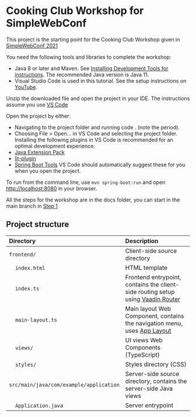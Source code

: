 # Cooking Club Workshop for SimpleWebConf

This project is the starting point for the Cooking Club Workshop given in [SimpleWebConf 2021](https://simplewebconf.com/)

You need the following tools and libraries to complete the workshop:
- Java 8 or later and Maven. See [Installing Development Tools for instructions](https://vaadin.com/docs/v20/guide/install). The recommended Java version is Java 11.
- Visual Studio Code is used in this tutorial. See the setup instructions on [YouTube](https://www.youtube.com/watch?v=G_aJONwi0qo).

Unzip the downloaded file and open the project in your IDE. The instructions assume you use [VS Code](https://code.visualstudio.com/)

Open the project by either:
- Navigating to the project folder and running code . (note the period).
- Choosing File > Open... in VS Code and selecting the project folder.
Installing the following plugins in VS Code is recommended for an optimal development experience:
- [Java Extension Pack](https://marketplace.visualstudio.com/items?itemName=vscjava.vscode-java-pack)
- [lit-plugin](https://marketplace.visualstudio.com/items?itemName=runem.lit-plugin)
- [Spring Boot Tools](https://marketplace.visualstudio.com/items?itemName=Pivotal.vscode-spring-boot)
VS Code should automatically suggest these for you when you open the project.

To run from the command line, use `mvn spring-boot:run` and open [http://localhost:8080](http://localhost:8080) in your browser.

All the steps for the workshop are in the docs folder, you can start in the main branch in [Step 1](docs/1__event-view.md)

## Project structure

| Directory                                  | Description                                                                                                                 |
| :----------------------------------------- | :-------------------------------------------------------------------------------------------------------------------------- |
| `frontend/`                                | Client-side source directory                                                                                                |
| &nbsp;&nbsp;&nbsp;&nbsp;`index.html`       | HTML template                                                                                                               |
| &nbsp;&nbsp;&nbsp;&nbsp;`index.ts`         | Frontend entrypoint, contains the client-side routing setup using [Vaadin Router](https://vaadin.com/router)                |
| &nbsp;&nbsp;&nbsp;&nbsp;`main-layout.ts`   | Main layout Web Component, contains the navigation menu, uses [App Layout](https://vaadin.com/components/vaadin-app-layout) |
| &nbsp;&nbsp;&nbsp;&nbsp;`views/`           | UI views Web Components (TypeScript)                                                                                        |
| &nbsp;&nbsp;&nbsp;&nbsp;`styles/`          | Styles directory (CSS)                                                                                                      |
| `src/main/java/com/example/application`                 | Server-side source directory, contains the server-side Java views                                                           |
| &nbsp;&nbsp;&nbsp;&nbsp;`Application.java` | Server entrypoint                                                                                                           |

